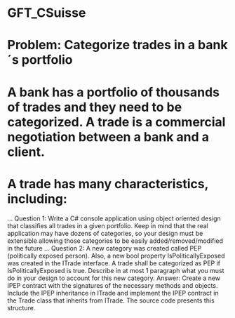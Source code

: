 # GFT_CSuisse

# Problem: Categorize trades in a bank´s portfolio 
# A bank has a portfolio of thousands of trades and they need to be categorized. A trade is a commercial negotiation between a bank and a client. 
# A trade has many characteristics, including:
...
Question 1: Write a C# console application using object oriented design that classifies all trades in a given portfolio. Keep in mind that the real application may have dozens of categories, so your design must be extensible allowing those categories to be easily added/removed/modified in the future
...
Question 2: A new category was created called PEP (politically exposed person). Also, a new bool property IsPoliticallyExposed was created in the ITrade interface. A trade shall be categorized as PEP if IsPoliticallyExposed is true. Describe in at most 1 paragraph what you must do in your design to account for this new category.
  Answer: 
      Create a new IPEP contract with the signatures of the necessary methods and objects.
      Include the IPEP inheritance in ITrade and implement the IPEP contract in the Trade class that inherits from ITrade. 
      The source code presents this structure.
